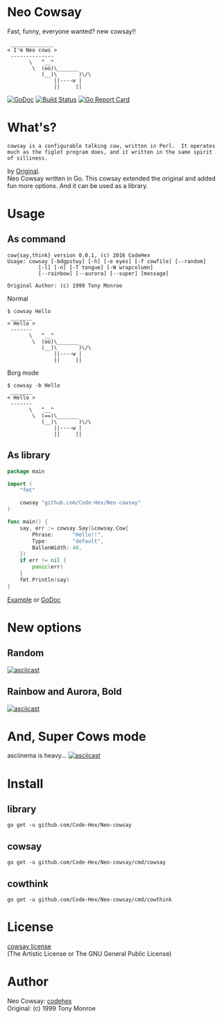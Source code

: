# Neo Cowsay
Fast, funny, everyone wanted? new cowsay!!
```
 ______________
< I'm Neo cows >
 --------------
       \   ^__^
        \  (oo)\_______
           (__)\       )\/\
               ||----w |
               ||     ||
```
[![GoDoc](https://godoc.org/github.com/Code-Hex/Neo-cowsay?status.svg)](https://godoc.org/github.com/Code-Hex/Neo-cowsay) [![Build Status](https://travis-ci.org/Code-Hex/Neo-cowsay.svg?branch=master)](https://travis-ci.org/Code-Hex/Neo-cowsay) [![Go Report Card](https://goreportcard.com/badge/github.com/Code-Hex/Neo-cowsay)](https://goreportcard.com/report/github.com/Code-Hex/Neo-cowsay)
# What's?
```
cowsay is a configurable talking cow, written in Perl.  It operates
much as the figlet program does, and it written in the same spirit
of silliness.
```  
by [Original](https://github.com/schacon/cowsay).  
Neo Cowsay written in Go. This cowsay extended the original and added fun more options. And it can be used as a library.

# Usage
## As command
```
cow{say,think} version 0.0.1, (c) 2016 CodeHex
Usage: cowsay [-bdgpstwy] [-h] [-e eyes] [-f cowfile] [--random]
          [-l] [-n] [-T tongue] [-W wrapcolumn]
          [--rainbow] [--aurora] [--super] [message]

Original Author: (c) 1999 Tony Monroe
```
Normal
```
$ cowsay Hello
 _______
< Hello >
 -------
       \   ^__^
        \  (oo)\_______
           (__)\       )\/\
               ||----w |
               ||     ||
```
Borg mode
```
$ cowsay -b Hello
 _______
< Hello >
 -------
       \   ^__^
        \  (==)\_______
           (__)\       )\/\
               ||----w |
               ||     ||
```
## As library
```go
package main

import (
	"fmt"

	cowsay "github.com/Code-Hex/Neo-cowsay"
)

func main() {
	say, err := cowsay.Say(&cowsay.Cow{
		Phrase:      "Hello!!",
		Type:        "default",
		BallonWidth: 40,
	})
	if err != nil {
		panic(err)
	}
	fmt.Println(say)
}
```
 [Example](https://github.com/Code-Hex/Neo-cowsay/blob/master/cmd/cowsay/main.go#L75) or [GoDoc](https://godoc.org/github.com/Code-Hex/Neo-cowsay)
# New options
## Random
[![asciicast](https://asciinema.org/a/avq390avlf6ddb4jn7d0n0y37.png)](https://asciinema.org/a/avq390avlf6ddb4jn7d0n0y37)
## Rainbow and Aurora, Bold
[![asciicast](https://asciinema.org/a/d3k3a182rsndlgez5sdzhqprk.png)](https://asciinema.org/a/d3k3a182rsndlgez5sdzhqprk)
# And, Super Cows mode
asciinema is heavy...
[![asciicast](https://asciinema.org/a/crf5crjim1d2nw01ioigug0ks.png)](https://asciinema.org/a/crf5crjim1d2nw01ioigug0ks)
# Install
## library

    go get -u github.com/Code-Hex/Neo-cowsay
## cowsay

    go get -u github.com/Code-Hex/Neo-cowsay/cmd/cowsay
## cowthink

    go get -u github.com/Code-Hex/Neo-cowsay/cmd/cowthink

# License
[cowsay license](https://github.com/Code-Hex/Neo-cowsay/blob/master/LICENSE)  
(The Artistic License or The GNU General Public License)

# Author
Neo Cowsay: [codehex](https://twitter.com/CodeHex)  
Original: (c) 1999 Tony Monroe
